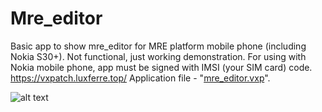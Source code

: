 # Mre_editor
Basic app to show mre_editor for MRE platform mobile phone (including Nokia S30+). Not functional, just working demonstration.
For using with Nokia mobile phone, app must be signed with IMSI (your SIM card) code.
https://vxpatch.luxferre.top/
Application file - "[mre_editor.vxp](https://github.com/RDZDX/mre_calendar/blob/main/mre_editor.vxp?raw=true)".

![alt text](https://rdzdx.github.io/mre_editor/picture.jpg)
